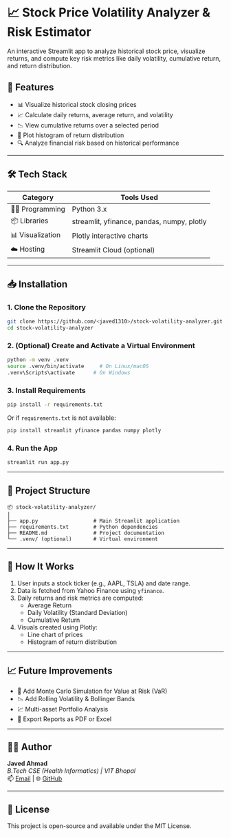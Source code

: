 
# 📈 Stock Price Volatility Analyzer & Risk Estimator

An interactive Streamlit app to analyze historical stock price, visualize returns, and compute key risk metrics like daily volatility, cumulative return, and return distribution.

## 📌 Features

- 📊 Visualize historical stock closing prices
- 📈 Calculate daily returns, average return, and volatility
- 📉 View cumulative returns over a selected period
- 📌 Plot histogram of return distribution
- 🔍 Analyze financial risk based on historical performance

---

## 🛠 Tech Stack

| Category      | Tools Used                            |
|---------------|----------------------------------------|
| 👨‍💻 Programming  | Python 3.x                            |
| 📦 Libraries   | streamlit, yfinance, pandas, numpy, plotly |
| 📊 Visualization | Plotly interactive charts             |
| ☁️ Hosting     | Streamlit Cloud (optional)             |

---

## 📥 Installation

### 1. Clone the Repository

```bash
git clone https://github.com/<javed1310>/stock-volatility-analyzer.git
cd stock-volatility-analyzer
```

### 2. (Optional) Create and Activate a Virtual Environment

```bash
python -m venv .venv
source .venv/bin/activate     # On Linux/macOS
.venv\Scripts\activate      # On Windows
```

### 3. Install Requirements

```bash
pip install -r requirements.txt
```

Or if `requirements.txt` is not available:

```bash
pip install streamlit yfinance pandas numpy plotly
```

### 4. Run the App

```bash
streamlit run app.py
```

---

## 📁 Project Structure

```
📦 stock-volatility-analyzer/
│
├── app.py                  # Main Streamlit application
├── requirements.txt        # Python dependencies
├── README.md               # Project documentation
└── .venv/ (optional)       # Virtual environment
```

---

## 🧠 How It Works

1. User inputs a stock ticker (e.g., AAPL, TSLA) and date range.
2. Data is fetched from Yahoo Finance using `yfinance`.
3. Daily returns and risk metrics are computed:
   - Average Return
   - Daily Volatility (Standard Deviation)
   - Cumulative Return
4. Visuals created using Plotly:
   - Line chart of prices
   - Histogram of return distribution

---

## 📈 Future Improvements

- 💼 Add Monte Carlo Simulation for Value at Risk (VaR)
- 📉 Add Rolling Volatility & Bollinger Bands
- 💹 Multi-asset Portfolio Analysis
- 💾 Export Reports as PDF or Excel

---

## 🧑‍💻 Author

**Javed Ahmad**  
_B.Tech CSE (Health Informatics) | VIT Bhopal_  
📫 [Email](mailto:jvedahmd@gmail.com) | 🌐 [GitHub](https://github.com/javed1310)

---

## 📝 License

This project is open-source and available under the MIT License.
